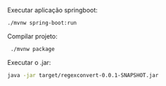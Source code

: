 Executar aplicação springboot: 
```bash
./mvnw spring-boot:run
```

Compilar projeto:
```bash
 ./mvnw package
```

Executar o .jar:
```bash
java -jar target/regexconvert-0.0.1-SNAPSHOT.jar
```
